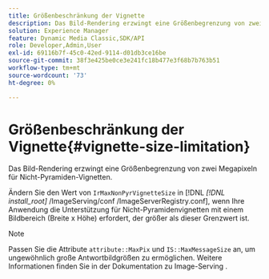 ```yaml
---
title: Größenbeschränkung der Vignette
description: Das Bild-Rendering erzwingt eine Größenbegrenzung von zwei Megapixeln für Nicht-Pyramiden-Vignetten.
solution: Experience Manager
feature: Dynamic Media Classic,SDK/API
role: Developer,Admin,User
exl-id: 69116b7f-45c0-42ed-9114-d01db3ce16be
source-git-commit: 38f3e425be0ce3e241fc18b477e3f68b7b763b51
workflow-type: tm+mt
source-wordcount: '73'
ht-degree: 0%

---
```


# Größenbeschränkung der Vignette{#vignette-size-limitation}

Das Bild-Rendering erzwingt eine Größenbegrenzung von zwei Megapixeln für Nicht-Pyramiden-Vignetten.

Ändern Sie den Wert von `IrMaxNonPyrVignetteSize` in [!DNL *[!DNL install_root]* /ImageServing/conf /ImageServerRegistry.conf], wenn Ihre Anwendung die Unterstützung für Nicht-Pyramidenvignetten mit einem Bildbereich (Breite x Höhe) erfordert, der größer als dieser Grenzwert ist.

>[!NOTE]
>
>Passen Sie die Attribute `attribute::MaxPix` und `IS::MaxMessageSize` an, um ungewöhnlich große Antwortbildgrößen zu ermöglichen. Weitere Informationen finden Sie in der Dokumentation zu Image-Serving .
